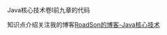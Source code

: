 Java核心技术卷I前九章的代码

知识点介绍关注我的博客[RoadSon的博客-Java核心技术](https://blog.csdn.net/weixin_45828785/article/category/9500045)

